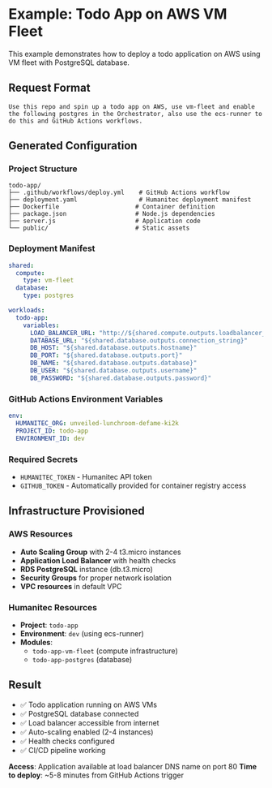 # Example: Todo App on AWS VM Fleet

This example demonstrates how to deploy a todo application on AWS using VM fleet with PostgreSQL database.

## Request Format
```
Use this repo and spin up a todo app on AWS, use vm-fleet and enable the following postgres in the Orchestrator, also use the ecs-runner to do this and GitHub Actions workflows.
```

## Generated Configuration

### Project Structure
```
todo-app/
├── .github/workflows/deploy.yml    # GitHub Actions workflow
├── deployment.yaml                 # Humanitec deployment manifest  
├── Dockerfile                     # Container definition
├── package.json                   # Node.js dependencies
├── server.js                      # Application code
└── public/                        # Static assets
```

### Deployment Manifest
```yaml
shared:
  compute:
    type: vm-fleet
  database:
    type: postgres

workloads:
  todo-app:
    variables:
      LOAD_BALANCER_URL: "http://${shared.compute.outputs.loadbalancer_ip}"
      DATABASE_URL: "${shared.database.outputs.connection_string}"
      DB_HOST: "${shared.database.outputs.hostname}"
      DB_PORT: "${shared.database.outputs.port}"
      DB_NAME: "${shared.database.outputs.database}"
      DB_USER: "${shared.database.outputs.username}"
      DB_PASSWORD: "${shared.database.outputs.password}"
```

### GitHub Actions Environment Variables
```yaml
env:
  HUMANITEC_ORG: unveiled-lunchroom-defame-ki2k
  PROJECT_ID: todo-app
  ENVIRONMENT_ID: dev
```

### Required Secrets
- `HUMANITEC_TOKEN` - Humanitec API token
- `GITHUB_TOKEN` - Automatically provided for container registry access

## Infrastructure Provisioned

### AWS Resources
- **Auto Scaling Group** with 2-4 t3.micro instances
- **Application Load Balancer** with health checks
- **RDS PostgreSQL** instance (db.t3.micro)
- **Security Groups** for proper network isolation
- **VPC resources** in default VPC

### Humanitec Resources
- **Project**: `todo-app`
- **Environment**: `dev` (using ecs-runner)
- **Modules**: 
  - `todo-app-vm-fleet` (compute infrastructure)
  - `todo-app-postgres` (database)

## Result
- ✅ Todo application running on AWS VMs
- ✅ PostgreSQL database connected
- ✅ Load balancer accessible from internet
- ✅ Auto-scaling enabled (2-4 instances)
- ✅ Health checks configured
- ✅ CI/CD pipeline working

**Access**: Application available at load balancer DNS name on port 80
**Time to deploy**: ~5-8 minutes from GitHub Actions trigger
